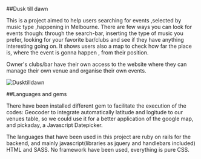 ##Dusk till dawn

This is a project aimed to help users searching for events ,selected by music type ,happening in Melbourne.
There are few ways you can look for events though: through the search-bar, inserting the type of music you prefer, looking for your favorite bar/clubs and see if they have anything interesting going on.
It shows users also a map to check how far the place is, where the event is gonna happen , from their position.

Owner's clubs/bar have their own access to the website where they can manage their own venue and organise their own events.

![Dusktilldawn](/Users/Katy/Desktop/Dtd.png)

##Languages and gems

There have been installed different gem to facilitate the execution of the codes:
Geocoder to integrate automatically latitude and logitude to our venues table, so we could use it for a better application of the google map,
 and pickaday, a Javascript Datepicker.

The languages that have been used in this project are ruby on rails for the backend, and mainly javascript(libraries as jquery and handlebars included) HTML and SASS.
No framework have been used, everything is pure CSS.
